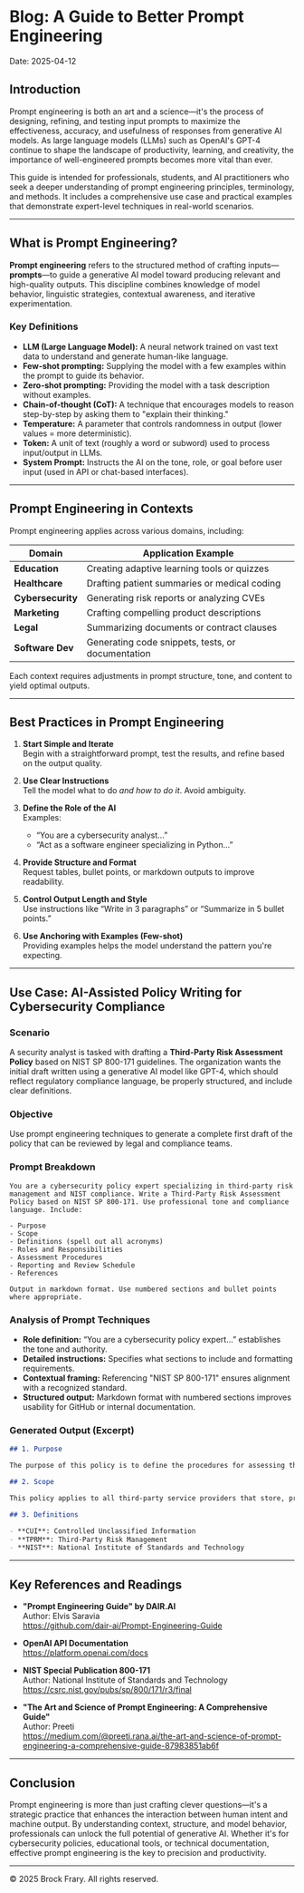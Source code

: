# Blog: A Guide to Better Prompt Engineering
Date: 2025-04-12

## Introduction

Prompt engineering is both an art and a science—it's the process of designing, refining, and testing input prompts to maximize the effectiveness, accuracy, and usefulness of responses from generative AI models. As large language models (LLMs) such as OpenAI's GPT-4 continue to shape the landscape of productivity, learning, and creativity, the importance of well-engineered prompts becomes more vital than ever.

This guide is intended for professionals, students, and AI practitioners who seek a deeper understanding of prompt engineering principles, terminology, and methods. It includes a comprehensive use case and practical examples that demonstrate expert-level techniques in real-world scenarios.

---

## What is Prompt Engineering?

**Prompt engineering** refers to the structured method of crafting inputs—**prompts**—to guide a generative AI model toward producing relevant and high-quality outputs. This discipline combines knowledge of model behavior, linguistic strategies, contextual awareness, and iterative experimentation.

### Key Definitions

- **LLM (Large Language Model):** A neural network trained on vast text data to understand and generate human-like language.
- **Few-shot prompting:** Supplying the model with a few examples within the prompt to guide its behavior.
- **Zero-shot prompting:** Providing the model with a task description without examples.
- **Chain-of-thought (CoT):** A technique that encourages models to reason step-by-step by asking them to "explain their thinking."
- **Temperature:** A parameter that controls randomness in output (lower values = more deterministic).
- **Token:** A unit of text (roughly a word or subword) used to process input/output in LLMs.
- **System Prompt:** Instructs the AI on the tone, role, or goal before user input (used in API or chat-based interfaces).

---

## Prompt Engineering in Contexts

Prompt engineering applies across various domains, including:

| Domain             | Application Example                                |
|--------------------|-----------------------------------------------------|
| **Education**       | Creating adaptive learning tools or quizzes        |
| **Healthcare**      | Drafting patient summaries or medical coding       |
| **Cybersecurity**   | Generating risk reports or analyzing CVEs          |
| **Marketing**       | Crafting compelling product descriptions           |
| **Legal**           | Summarizing documents or contract clauses          |
| **Software Dev**    | Generating code snippets, tests, or documentation  |

Each context requires adjustments in prompt structure, tone, and content to yield optimal outputs.

---

## Best Practices in Prompt Engineering

1. **Start Simple and Iterate**  
   Begin with a straightforward prompt, test the results, and refine based on the output quality.

2. **Use Clear Instructions**  
   Tell the model what to do *and how to do it*. Avoid ambiguity.

3. **Define the Role of the AI**  
   Examples:  
   - “You are a cybersecurity analyst...”  
   - “Act as a software engineer specializing in Python...”

4. **Provide Structure and Format**  
   Request tables, bullet points, or markdown outputs to improve readability.

5. **Control Output Length and Style**  
   Use instructions like “Write in 3 paragraphs” or “Summarize in 5 bullet points.”

6. **Use Anchoring with Examples (Few-shot)**  
   Providing examples helps the model understand the pattern you're expecting.

---

## Use Case: AI-Assisted Policy Writing for Cybersecurity Compliance

### Scenario

A security analyst is tasked with drafting a **Third-Party Risk Assessment Policy** based on NIST SP 800-171 guidelines. The organization wants the initial draft written using a generative AI model like GPT-4, which should reflect regulatory compliance language, be properly structured, and include clear definitions.

### Objective

Use prompt engineering techniques to generate a complete first draft of the policy that can be reviewed by legal and compliance teams.

### Prompt Breakdown

```
You are a cybersecurity policy expert specializing in third-party risk management and NIST compliance. Write a Third-Party Risk Assessment Policy based on NIST SP 800-171. Use professional tone and compliance language. Include:

- Purpose
- Scope
- Definitions (spell out all acronyms)
- Roles and Responsibilities
- Assessment Procedures
- Reporting and Review Schedule
- References

Output in markdown format. Use numbered sections and bullet points where appropriate.
```

### Analysis of Prompt Techniques

- **Role definition:** “You are a cybersecurity policy expert...” establishes the tone and authority.
- **Detailed instructions:** Specifies what sections to include and formatting requirements.
- **Contextual framing:** Referencing "NIST SP 800-171" ensures alignment with a recognized standard.
- **Structured output:** Markdown format with numbered sections improves usability for GitHub or internal documentation.

### Generated Output (Excerpt)

```markdown
## 1. Purpose

The purpose of this policy is to define the procedures for assessing third-party vendors for compliance with NIST SP 800-171, ensuring that sensitive data is protected in accordance with federal and organizational standards.

## 2. Scope

This policy applies to all third-party service providers that store, process, or transmit Controlled Unclassified Information (CUI) on behalf of the organization.

## 3. Definitions

- **CUI**: Controlled Unclassified Information  
- **TPRM**: Third-Party Risk Management  
- **NIST**: National Institute of Standards and Technology  
```

---

## Key References and Readings

- **"Prompt Engineering Guide" by DAIR.AI**  
  Author: Elvis Saravia  
  https://github.com/dair-ai/Prompt-Engineering-Guide

- **OpenAI API Documentation**  
  https://platform.openai.com/docs

- **NIST Special Publication 800-171**  
  Author: National Institute of Standards and Technology  
  https://csrc.nist.gov/pubs/sp/800/171/r3/final

- **"The Art and Science of Prompt Engineering: A Comprehensive Guide"**<br>
  Author: Preeti<br>
  https://medium.com/@preeti.rana.ai/the-art-and-science-of-prompt-engineering-a-comprehensive-guide-87983851ab6f
---

## Conclusion

Prompt engineering is more than just crafting clever questions—it's a strategic practice that enhances the interaction between human intent and machine output. By understanding context, structure, and model behavior, professionals can unlock the full potential of generative AI. Whether it's for cybersecurity policies, educational tools, or technical documentation, effective prompt engineering is the key to precision and productivity.

---

© 2025 Brock Frary. All rights reserved.
